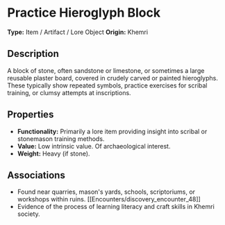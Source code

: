 # Practice Hieroglyph Block

**Type:** Item / Artifact / Lore Object
**Origin:** Khemri

## Description
A block of stone, often sandstone or limestone, or sometimes a large reusable plaster board, covered in crudely carved or painted hieroglyphs. These typically show repeated symbols, practice exercises for scribal training, or clumsy attempts at inscriptions.

## Properties
*   **Functionality:** Primarily a lore item providing insight into scribal or stonemason training methods.
*   **Value:** Low intrinsic value. Of archaeological interest.
*   **Weight:** Heavy (if stone).

## Associations
*   Found near quarries, mason's yards, schools, scriptoriums, or workshops within ruins. [[Encounters/discovery_encounter_48]]
*   Evidence of the process of learning literacy and craft skills in Khemri society. 